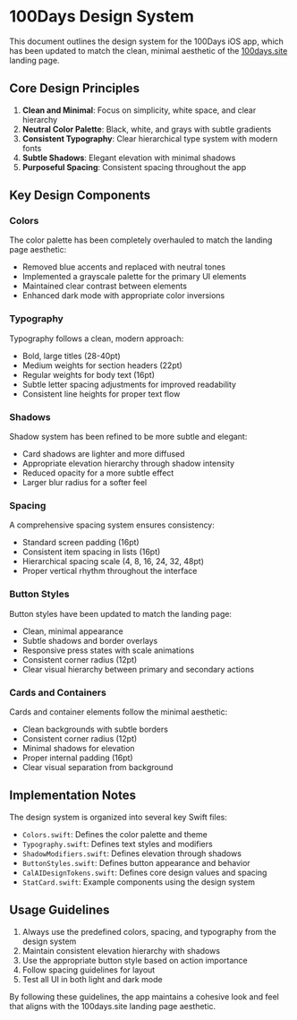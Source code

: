 # 100Days Design System

This document outlines the design system for the 100Days iOS app, which has been updated to match the clean, minimal aesthetic of the [100days.site](https://100days.site) landing page.

## Core Design Principles

1. **Clean and Minimal**: Focus on simplicity, white space, and clear hierarchy
2. **Neutral Color Palette**: Black, white, and grays with subtle gradients
3. **Consistent Typography**: Clear hierarchical type system with modern fonts
4. **Subtle Shadows**: Elegant elevation with minimal shadows
5. **Purposeful Spacing**: Consistent spacing throughout the app

## Key Design Components

### Colors

The color palette has been completely overhauled to match the landing page aesthetic:

- Removed blue accents and replaced with neutral tones
- Implemented a grayscale palette for the primary UI elements
- Maintained clear contrast between elements
- Enhanced dark mode with appropriate color inversions

### Typography

Typography follows a clean, modern approach:

- Bold, large titles (28-40pt)
- Medium weights for section headers (22pt)
- Regular weights for body text (16pt)
- Subtle letter spacing adjustments for improved readability
- Consistent line heights for proper text flow

### Shadows

Shadow system has been refined to be more subtle and elegant:

- Card shadows are lighter and more diffused
- Appropriate elevation hierarchy through shadow intensity
- Reduced opacity for a more subtle effect
- Larger blur radius for a softer feel

### Spacing

A comprehensive spacing system ensures consistency:

- Standard screen padding (16pt)
- Consistent item spacing in lists (16pt)
- Hierarchical spacing scale (4, 8, 16, 24, 32, 48pt)
- Proper vertical rhythm throughout the interface

### Button Styles

Button styles have been updated to match the landing page:

- Clean, minimal appearance
- Subtle shadows and border overlays
- Responsive press states with scale animations
- Consistent corner radius (12pt)
- Clear visual hierarchy between primary and secondary actions

### Cards and Containers

Cards and container elements follow the minimal aesthetic:

- Clean backgrounds with subtle borders
- Consistent corner radius (12pt)
- Minimal shadows for elevation
- Proper internal padding (16pt)
- Clear visual separation from background

## Implementation Notes

The design system is organized into several key Swift files:

- `Colors.swift`: Defines the color palette and theme
- `Typography.swift`: Defines text styles and modifiers
- `ShadowModifiers.swift`: Defines elevation through shadows
- `ButtonStyles.swift`: Defines button appearance and behavior
- `CalAIDesignTokens.swift`: Defines core design values and spacing
- `StatCard.swift`: Example components using the design system

## Usage Guidelines

1. Always use the predefined colors, spacing, and typography from the design system
2. Maintain consistent elevation hierarchy with shadows
3. Use the appropriate button style based on action importance
4. Follow spacing guidelines for layout
5. Test all UI in both light and dark mode

By following these guidelines, the app maintains a cohesive look and feel that aligns with the 100days.site landing page aesthetic.
